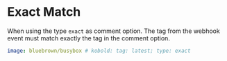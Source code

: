 # Exact Match

When using the type `exact` as comment option. The tag from the webhook event
must match exactly the tag in the comment option.

```yaml
image: bluebrown/busybox # kobold: tag: latest; type: exact
```
